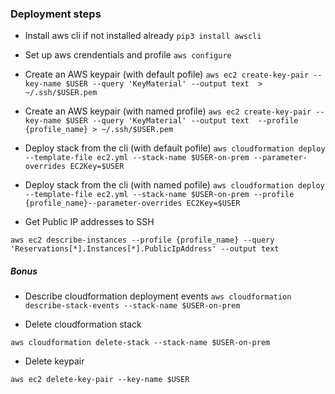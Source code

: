 ### Deployment steps

- Install aws cli if not installed already 
  ```pip3 install awscli```

- Set up aws crendentials and profile
  ```aws configure```

- Create an AWS keypair (with default pofile)
  ```aws ec2 create-key-pair --key-name $USER --query 'KeyMaterial' --output text  > ~/.ssh/$USER.pem```

- Create an AWS keypair (with named profile)
```aws ec2 create-key-pair --key-name $USER --query 'KeyMaterial' --output text  --profile {profile_name} > ~/.ssh/$USER.pem```

- Deploy stack from the cli (with default pofile)
  ```aws cloudformation deploy --template-file ec2.yml --stack-name $USER-on-prem --parameter-overrides EC2Key=$USER```

- Deploy stack from the cli (with named pofile)
  ```aws cloudformation deploy --template-file ec2.yml --stack-name $USER-on-prem --profile {profile_name}--parameter-overrides EC2Key=$USER```

- Get Public IP addresses to SSH 
```
aws ec2 describe-instances --profile {profile_name} --query 'Reservations[*].Instances[*].PublicIpAddress' --output text
```

##### Bonus
- Describe cloudformation deployment events 
```aws cloudformation describe-stack-events --stack-name $USER-on-prem```

- Delete cloudformation stack
```
aws cloudformation delete-stack --stack-name $USER-on-prem
```
- Delete keypair
```
aws ec2 delete-key-pair --key-name $USER
```